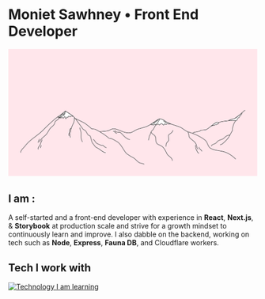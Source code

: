 # Moniet Sawhney • Front End Developer

<img src="https://raw.githubusercontent.com/Moniet/assets/main/minimal-landscape-(portrait).svg" alt="Mountains Animation Banner" />

## I am :
A self-started and a front-end developer with experience in **React**, **Next.js**, & **Storybook** at production scale and strive for a growth mindset to continuously learn and improve. I also dabble on the backend, working on tech such as **Node**, **Express**, **Fauna DB**, and Cloudflare workers.
## Tech I work with

<a href="#">
  <img src="https://user-images.githubusercontent.com/20152320/155715146-9d85104e-6714-485b-98d3-39de4a43c1b1.svg"  alt="Technology I am learning" width="50%"/>
</a>
